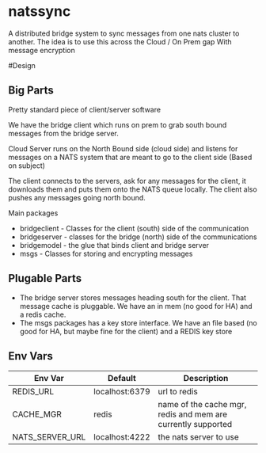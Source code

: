 # natssync
A distributed bridge system to sync messages from one nats cluster to another.  The idea is to use this across the Cloud / On Prem gap
With message encryption

#Design
## Big Parts
Pretty standard piece of client/server software

We have the bridge client which runs on prem to grab south bound messages from the bridge server.

Cloud Server runs on the North Bound side (cloud side) and listens for messages on a NATS system that are meant to go to the client side (Based on subject)

The client connects to the servers, ask for any messages for the client, it downloads them and puts them onto the NATS queue locally.
The client also pushes any messages going north bound.

Main packages
 * bridgeclient - Classes for the client (south) side of the communication
 * bridgeserver - classes for the bridge (north) side of the communications
 * bridgemodel - the glue that binds client and bridge server
 * msgs - Classes for storing and encrypting messages
 
## Plugable Parts
 * The bridge server stores messages heading south for the client.  That message cache is pluggable.  We have an in mem (no good for HA) and a redis cache.  
 * The msgs packages has a key store interface.  We have an file based (no good for HA, but maybe fine for the client)  and a REDIS key store

## Env Vars
| Env Var | Default | Description |
| ---- | ------------ | ----------- |
| REDIS_URL | localhost:6379 | url to redis |
| CACHE_MGR | redis | name of the cache mgr, redis and mem are currently supported
| NATS_SERVER_URL | localhost:4222 | the nats server to use
 
